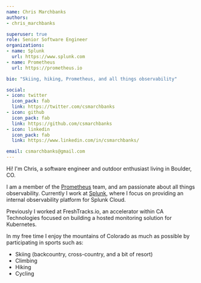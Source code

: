 ```yaml
---
name: Chris Marchbanks
authors:
- chris_marchbanks

superuser: true
role: Senior Software Engineer
organizations:
- name: Splunk
  url: https://www.splunk.com
- name: Prometheus
  url: https://prometheus.io

bio: "Skiing, hiking, Prometheus, and all things observability"

social:
- icon: twitter
  icon_pack: fab
  link: https://twitter.com/csmarchbanks
- icon: github
  icon_pack: fab
  link: https://github.com/csmarchbanks
- icon: linkedin
  icon_pack: fab
  link: https://www.linkedin.com/in/csmarchbanks/

email: csmarchbanks@gmail.com
---
```


Hi! I'm Chris, a software engineer and outdoor enthusiast living in Boulder, CO.

I am a member of the [Prometheus](https://prometheus.io) team, and am
passionate about all things observability. Currently I work at
[Splunk](https://www.splunk.com), where I focus on providing an internal
observability platform for Splunk Cloud.

Previously I worked at FreshTracks.io, an accelerator
within CA Technologies focused on building a hosted monitoring solution for
Kubernetes.

In my free time I enjoy the mountains of Colorado as much as possible by participating
in sports such as:

* Skiing (backcountry, cross-country, and a bit of resort)
* Climbing
* Hiking
* Cycling

